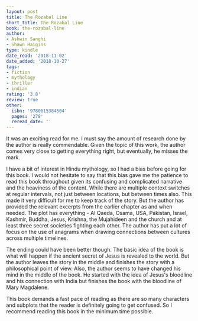 ```yaml
---
layout: post
title: The Rozabal Line
short_title: The Rozabal Line
book: the-rozabal-line
author:
- Ashwin Sanghi
- Shawn Haigins
type: kindle
date_read: '2018-11-02'
date_added: '2018-10-27'
tags:
- fiction
- mythology
- thriller
- indian
rating: '3.8'
review: true
other:
  isbn: '9780615384504'
  pages: '278'
  reread_date: ''
---
```


<!-- {{< figure type="margin" src="/images/books/the-rozabal-line.jpg" title="The Rozabal Line" rating="3.8">}} -->

It was an exciting read for me. I must say the amount of research done by the author is really commendable. Given the topic of this work, the author comes very close to getting everything right, but eventually, he misses the mark.

I have a bit of interest in Hindu mythology, so I had a bias before going for this book. I would not hesitate to say that this bias gave me the patience to read this book throughout given its confusing and complicated narrative and the heaviness of the content. While there are multiple context switches at regular intervals, not just between locations, but between times also. This made it very difficult for me to keep track of the story. But the author has provided the relevant excerpts from the earlier chapter as and when needed. The plot has everything - Al Qaeda, Osama, USA, Pakistan, Israel, Kashmir, Buddha, Jesus, Krishna, the Mujahideen and the church and at least three secret societies fighting each other. The author has put a lot of focus on the use of anagrams when drawing connections between cultures across multiple timelines.

The ending could have been better though. The basic idea of the book is what will happen if the ancient secret of Jesus is revealed to the world. But the author leaves the story in the middle and finishes the story with a philosophical point of view. Also, the author seems to have changed his mind in the middle of the book. He started with the idea of Jesus's bloodline and his connection with India but finishes the book with the bloodline of Mary Magdalene.

This book demands a fast pace of reading as there are so many characters and subplots that the reader is definitely going to get confused. So I recommend reading this book in the minimum time possible.